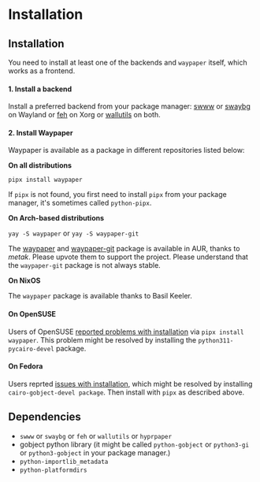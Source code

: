 # Installation

## Installation

You need to install at least one of the backends and `waypaper` itself, which works as a frontend.

#### 1. Install a backend

Install a preferred backend from your package manager: [swww](https://github.com/Horus645/swww) or [swaybg](https://github.com/swaywm/swaybg) on Wayland or [feh](https://github.com/derf/feh) on Xorg or [wallutils](https://github.com/xyproto/wallutils) on both.

#### 2. Install Waypaper

Waypaper is available as a package in different repositories listed below:

**On all distributions**

`pipx install waypaper`

If `pipx` is not found, you first need to install `pipx` from your package manager, it's sometimes called `python-pipx`.

**On Arch-based distributions**

`yay -S waypaper` or `yay -S waypaper-git`

The [waypaper](https://aur.archlinux.org/packages/waypaper) and [waypaper-git](https://aur.archlinux.org/packages/waypaper-git) package is available in AUR, thanks to _metak_. Please upvote them to support the project. Please understand that the `waypaper-git` package is not always stable.

**On NixOS**

The `waypaper` package is available thanks to Basil Keeler.

#### On OpenSUSE

Users of OpenSUSE [reported problems with installation](https://github.com/anufrievroman/waypaper/issues/30) via `pipx install waypaper`. This problem might be resolved by installing the `python311-pycairo-devel` package.

#### On Fedora

Users reprted [issues with installation](https://github.com/anufrievroman/waypaper/issues/53), which might be resolved by installing `cairo-gobject-devel package`. Then install with `pipx` as described above.

## Dependencies

* `swww` or `swaybg` or `feh` or `wallutils` or `hyprpaper`
* gobject python library (it might be called `python-gobject` or `python3-gi` or `python3-gobject` in your package manager.)
* `python-importlib_metadata`
* `python-platformdirs`
